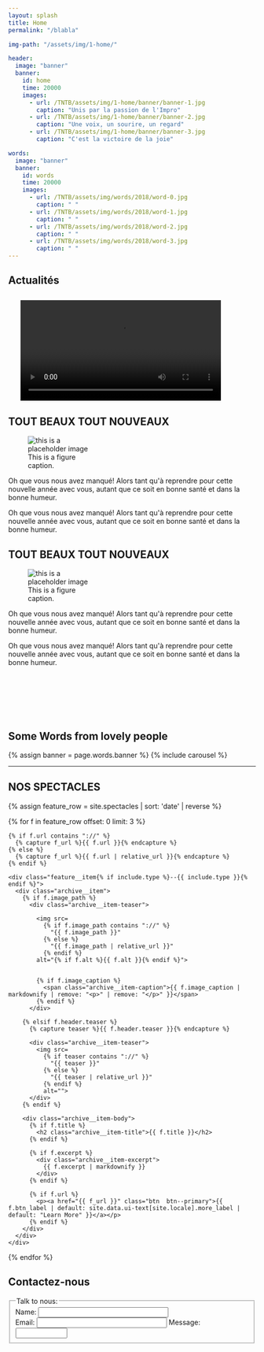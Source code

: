 ```yaml
---
layout: splash
title: Home
permalink: "/blabla"

img-path: "/assets/img/1-home/"

header:
  image: "banner"
  banner: 
    id: home
    time: 20000
    images:
      - url: /TNTB/assets/img/1-home/banner/banner-1.jpg
        caption: "Unis par la passion de l'Impro"
      - url: /TNTB/assets/img/1-home/banner/banner-2.jpg
        caption: "Une voix, un sourire, un regard"
      - url: /TNTB/assets/img/1-home/banner/banner-3.jpg    
        caption: "C'est la victoire de la joie"

words:
  image: "banner"
  banner: 
    id: words
    time: 20000
    images:
      - url: /TNTB/assets/img/words/2018/word-0.jpg
        caption: " "
      - url: /TNTB/assets/img/words/2018/word-1.jpg
        caption: " "
      - url: /TNTB/assets/img/words/2018/word-2.jpg    
        caption: " "
      - url: /TNTB/assets/img/words/2018/word-3.jpg    
        caption: " "
---
```




<h2>Actualités</h2>
 
<div class="" style="width: 90%; margin: 2em auto;">
<video width="90%" height="auto" controls autoplay>
  <source src="{{ site.baseurl | append: '/assets/video/tntb.mp4' }}" type="video/mp4">
  <source src="{{ site.baseurl | append: '/assets/video/tntb.ogg' }}" type="video/ogg">
Your browser does not support the video tag.
</video>
</div>


<h2>TOUT BEAUX TOUT NOUVEAUX</h2>

<figure style="width: 25%" class="align-right">
  <img src="{{ site.baseurl | append: page.img-path | append: 'intro.jpg' }}" 
    alt="this is a placeholder image">
  <figcaption>This is a figure caption.</figcaption>
</figure>

<p>Oh que vous nous avez manqué! Alors tant qu'à reprendre pour cette nouvelle année avec vous, autant que ce soit en bonne santé et dans la bonne humeur.</p>

<p>Oh que vous nous avez manqué! Alors tant qu'à reprendre pour cette nouvelle année avec vous, autant que ce soit en bonne santé et dans la bonne humeur.</p>





<h2>TOUT BEAUX TOUT NOUVEAUX</h2>

<figure style="width: 25%" class="align-left">
  <img src="{{ site.baseurl | append: page.img-path | append: 'intro-2.jpg' }}" 
    alt="this is a placeholder image">
  <figcaption>This is a figure caption.</figcaption>
</figure>

<p>Oh que vous nous avez manqué! Alors tant qu'à reprendre pour cette nouvelle année avec vous, autant que ce soit en bonne santé et dans la bonne humeur.</p>

<p>Oh que vous nous avez manqué! Alors tant qu'à reprendre pour cette nouvelle année avec vous, autant que ce soit en bonne santé et dans la bonne humeur.</p>


<br>
<br>
<br>
<br>
<br>


<h2>Some Words from lovely people</h2>

<div class="words">
  
  {% assign banner = page.words.banner %}
  {% include carousel  %}

</div>

<hr>

<h2>NOS SPECTACLES</h2>



{% assign feature_row = site.spectacles | sort: 'date' | reverse %}

<div class="feature__wrapper">

  {% for f in feature_row offset: 0 limit: 3 %}

    {% if f.url contains "://" %}
      {% capture f_url %}{{ f.url }}{% endcapture %}
    {% else %}
      {% capture f_url %}{{ f.url | relative_url }}{% endcapture %}
    {% endif %}

    <div class="feature__item{% if include.type %}--{{ include.type }}{% endif %}">
      <div class="archive__item">
        {% if f.image_path %}
          <div class="archive__item-teaser">
            
            <img src=
              {% if f.image_path contains "://" %}
                "{{ f.image_path }}"
              {% else %}
                "{{ f.image_path | relative_url }}"
              {% endif %}
            alt="{% if f.alt %}{{ f.alt }}{% endif %}">
            

            {% if f.image_caption %}
              <span class="archive__item-caption">{{ f.image_caption | markdownify | remove: "<p>" | remove: "</p>" }}</span>
            {% endif %}
          </div>
               
        {% elsif f.header.teaser %}
          {% capture teaser %}{{ f.header.teaser }}{% endcapture %}
        
          <div class="archive__item-teaser">
            <img src=
              {% if teaser contains "://" %}
                "{{ teaser }}"
              {% else %}
                "{{ teaser | relative_url }}"
              {% endif %}
              alt="">
          </div>
        {% endif %}

        <div class="archive__item-body">
          {% if f.title %}
            <h2 class="archive__item-title">{{ f.title }}</h2>
          {% endif %}

          {% if f.excerpt %}
            <div class="archive__item-excerpt">
              {{ f.excerpt | markdownify }}
            </div>
          {% endif %}

          {% if f.url %}
            <p><a href="{{ f_url }}" class="btn  btn--primary">{{ f.btn_label | default: site.data.ui-text[site.locale].more_label | default: "Learn More" }}</a></p>
          {% endif %}
        </div>
      </div>
    </div>
  {% endfor %}

</div>


<h2>Contactez-nous</h2>

<div class="formulario">
  <form>
    <fieldset>
      <legend>Talk to nous:</legend>
      Name: <input type="text" size="30"><br>
      Email: <input type="email" size="30">
      Message: <input type="text" size="10">
    </fieldset>
  </form>
</div>





